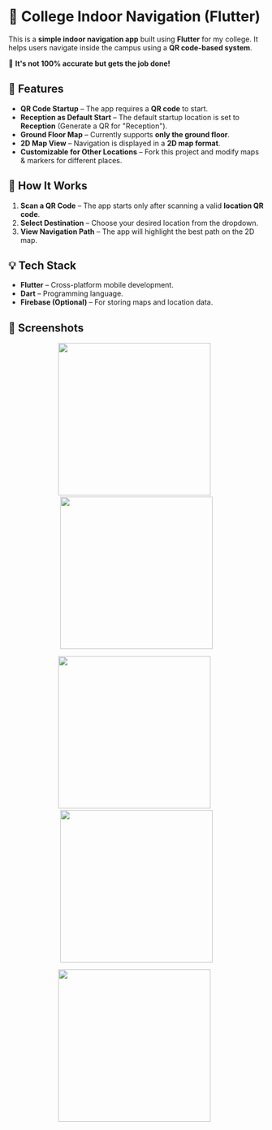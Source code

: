 # 🏫 College Indoor Navigation (Flutter)  

This is a **simple indoor navigation app** built using **Flutter** for my college. It helps users navigate inside the campus using a **QR code-based system**.  

🚀 **It's not 100% accurate but gets the job done!**  

## 📌 Features  
- **QR Code Startup** – The app requires a **QR code** to start.  
- **Reception as Default Start** – The default startup location is set to **Reception** (Generate a QR for "Reception").  
- **Ground Floor Map** – Currently supports **only the ground floor**.  
- **2D Map View** – Navigation is displayed in a **2D map format**.  
- **Customizable for Other Locations** – Fork this project and modify maps & markers for different places.  

## 🔧 How It Works  
1. **Scan a QR Code** – The app starts only after scanning a valid **location QR code**.  
2. **Select Destination** – Choose your desired location from the dropdown.  
3. **View Navigation Path** – The app will highlight the best path on the 2D map.  

## 💡 Tech Stack  
- **Flutter** – Cross-platform mobile development.  
- **Dart** – Programming language.  
- **Firebase (Optional)** – For storing maps and location data.  

## 📸 Screenshots  
<p align="center">
  <img src="https://github.com/Nyjel-vinoy/pathfinder/blob/038df5f3eee8cc55334921f5e090c4889864202f/screen1.jpeg" width="300"> &nbsp;
  <img src="https://github.com/Nyjel-vinoy/pathfinder/blob/038df5f3eee8cc55334921f5e090c4889864202f/screen2.jpeg" width="300">
</p>

<p align="center">
  <img src="https://github.com/Nyjel-vinoy/pathfinder/blob/038df5f3eee8cc55334921f5e090c4889864202f/screen3.jpeg" width="300"> &nbsp;
  <img src="https://github.com/Nyjel-vinoy/pathfinder/blob/038df5f3eee8cc55334921f5e090c4889864202f/screen4.jpeg" width="300">
</p>

<p align="center">
  <img src="https://github.com/Nyjel-vinoy/pathfinder/blob/038df5f3eee8cc55334921f5e090c4889864202f/screen5.jpeg" width="300"> &nbsp;
</p>
